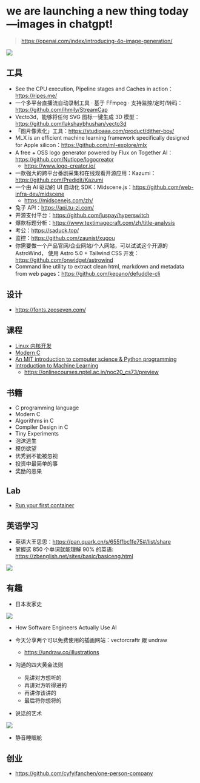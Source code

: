 # we are launching a new thing today—images in chatgpt!

> https://openai.com/index/introducing-4o-image-generation/

![](./imgs/25-11-0001.png)

## 工具

- See the CPU execution, Pipeline stages and Caches in action：https://ripes.me/
- 一个多平台直播流自动录制工具 · 基于 FFmpeg · 支持监控/定时/转码：https://github.com/ihmily/StreamCap
- Vecto3d，能够将任何 SVG 图标一键生成 3D 模型：https://github.com/lakshaybhushan/vecto3d
- 「图片像素化」工具：https://studioaaa.com/product/dither-boy/
- MLX is an efficient machine learning framework specifically designed for Apple silicon：https://github.com/ml-explore/mlx
- A free + OSS logo generator powered by Flux on Together AI：https://github.com/Nutlope/logocreator
  - https://www.logo-creator.io/
- 一款强大的跨平台番剧采集和在线观看开源应用：Kazumi：https://github.com/Predidit/Kazumi
- 一个由 AI 驱动的 UI 自动化 SDK：Midscene.js：https://github.com/web-infra-dev/midscene
  - https://midscenejs.com/zh/
- 兔子 API：https://api.tu-zi.com/
- 开源支付平台：https://github.com/juspay/hyperswitch
- 爆款标题分析：https://www.textimagecraft.com/zh/title-analysis
- 考公：https://saduck.top/
- 监控：https://github.com/zaunist/xugou
- 你需要做一个产品官网/企业网站/个人网站，可以试试这个开源的 AstroWind， 使用 Astro 5.0 + Tailwind CSS 开发：https://github.com/onwidget/astrowind
- Command line utility to extract clean html, markdown and metadata from web pages：https://github.com/kepano/defuddle-cli

## 设计

- https://fonts.zeoseven.com/

## 课程

- [Linux 内核开发](https://www.youtube.com/playlist?list=PLsI2APLEA9Eq6z8zUlOJrqmc5KBwLTV4A)
- [Modern C](https://gustedt.gitlabpages.inria.fr/modern-c/)
- [An MIT introduction to computer science & Python programming](https://www.youtube.com/watch?v=xAcTmDO6NTI&list=PLUl4u3cNGP62A-ynp6v6-LGBCzeH3VAQB)
- [Introduction to Machine Learning](https://www.youtube.com/playlist?list=PL1xHD4vteKYVpaIiy295pg6_SY5qznc77)
  - https://onlinecourses.nptel.ac.in/noc20_cs73/preview

## 书籍

- C programming language
- Modern C
- Algorithms in C
- Compiler Design in C
- Tiny Experiments
- 泡沫逃生
- 模仿欲望
- 优秀到不能被忽视
- 投资中最简单的事
- 奖励的恶果

## Lab

- [Run your first container](https://labs.iximiuz.com/challenges/docker-101-container-run)

## 英语学习

- 英语大王思思：https://pan.quark.cn/s/655ffbc1fe75#/list/share
- 掌握这 850 个单词就能理解 90% 的英语: https://zbenglish.net/sites/basic/basiceng.html

![](./imgs/25-11-0004.jpg)

## 有趣

- 日本发家史

![](./imgs/25-11-0002.jpg)

- How Software Engineers Actually Use AI
- 今天分享两个可以免费使用的插画网站：vectorcraftr 跟 undraw
  - https://undraw.co/illustrations
- 沟通的四大黄金法则

  - 先讲对方想听的
  - 再讲对方听得进的
  - 再讲你该讲的
  - 最后将你想将的

- 说话的艺术

![](./imgs/25-11-0003.jpg)

- 静音睡眠舱

## 创业

- https://github.com/cyfyifanchen/one-person-company
